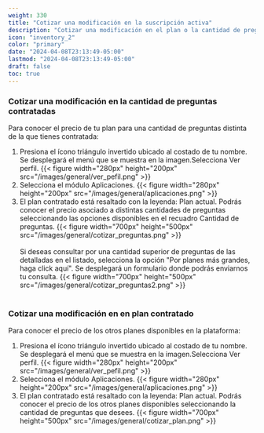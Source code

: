 ```yaml
---
weight: 330
title: "Cotizar una modificación en la suscripción activa"
description: "Cotizar una modificación en el plan o la cantidad de preguntas contratadas"
icon: "inventory_2"
color: "primary"
date: "2024-04-08T23:13:49-05:00"
lastmod: "2024-04-08T23:13:49-05:00"
draft: false
toc: true
---
```

### Cotizar una modificación en la cantidad de preguntas contratadas

Para conocer el precio de tu plan para una cantidad de preguntas distinta de la que tienes contratada:
1. Presiona el ícono triángulo invertido ubicado al costado de tu nombre. Se desplegará el menú que se muestra en la imagen.Selecciona Ver perfil.
{{< figure width="280px" height="200px" src="/images/general/ver_pefil.png" >}}
2. Selecciona el módulo Aplicaciones.
{{< figure width="280px" height="200px" src="/images/general/aplicaciones.png" >}}
3. El plan contratado está resaltado con la leyenda: Plan actual. Podrás conocer el precio asociado a distintas cantidades de preguntas seleccionando las opciones disponibles en el recuadro Cantidad de preguntas.
{{< figure width="700px" height="500px" src="/images/general/cotizar_preguntas.png" >}}
<br></br>
Si deseas consultar por una cantidad superior de preguntas de las detalladas en el listado, selecciona la opción "Por planes más grandes, haga click aquí". Se desplegará un formulario donde podrás enviarnos tu consulta. 
{{< figure width="700px" height="500px" src="/images/general/cotizar_preguntas2.png" >}}
<br></br>

### Cotizar una modificación en en plan contratado

Para conocer el precio de los otros planes disponibles en la plataforma:
1. Presiona el ícono triángulo invertido ubicado al costado de tu nombre. Se desplegará el menú que se muestra en la imagen.Selecciona Ver perfil.
{{< figure width="280px" height="200px" src="/images/general/ver_pefil.png" >}}
2. Selecciona el módulo Aplicaciones.
{{< figure width="280px" height="200px" src="/images/general/aplicaciones.png" >}}
3. El plan contratado está resaltado con la leyenda: Plan actual. Podrás conocer el precio de los otros planes disponibles seleccionando la cantidad de preguntas que desees.
{{< figure width="700px" height="500px" src="/images/general/cotizar_plan.png" >}}
 